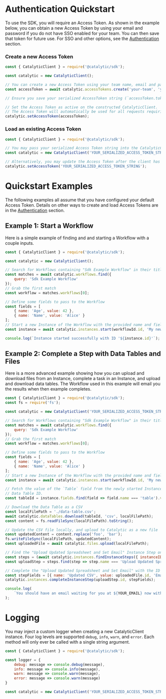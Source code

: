 # Authentication Quickstart

To use the SDK, you will require an Access Token. As shown in the example below, you can obtain a new Access Token by using your email and password if you do not have SSO enabled for your team. You can then save that token for future use. For SSO and other options, see the [Authentication](doc:authentication-node) section.

### Create a new Access Token

```javascript
const { CatalyticClient } = require('@catalytic/sdk');

const catalytic = new CatalyticClient();

// You can create a new Access Token using your team name, email and password
const accessToken = await catalytic.accessTokens.create('your-team', 'your-email', 'your-password');

// Ensure you save your serialized AccessToken string (`accessToken.token`), since you will not be able to retrieve the serialized Access Token string again

// Set the Access Token as active on the constructed CatalyticClient.
// The Access Token will automatically be used for all requests requiring authentication
catalytic.setAccessToken(accessToken);
```

### Load an existing Access Token

```javascript
const { CatalyticClient } = require('@catalytic/sdk');

// You may pass your serialized Access Token string into the CatalyticClient constructor
const catalytic = new CatalyticClient('YOUR_SERIALIZED_ACCESS_TOKEN_STRING');

// Alternatively, you may update the Access Token after the client has been constructed.
catalytic.setAccessToken('YOUR_SERIALIZED_ACCESS_TOKEN_STRING');
```

# Quickstart Examples

The following examples all assume that you have configured your default Access Token. Details on other ways to create and load Access Tokens are in the [Authentication](doc:authentication-node) section.

## Example 1: Start a Workflow

Here is a simple example of finding and and starting a Workflow with a couple inputs.

```javascript
const { CatalyticClient } = require('@catalytic/sdk');

const catalytic = new CatalyticClient();

// Search for Workflows containing "Sdk Example Workflow" in their title or description
const matches = await catalytic.workflows.find({
    query: 'Sdk Example Workflow'
});
// Grab the first match
const workflow = matches.workflows[0];

// Define some fields to pass to the Workflow
const fields = [
    { name: 'Age', value: 42 },
    { name: 'Name', value: 'Alice' }
];
// Start a new Instance of the Workflow with the provided name and fields
const instance = await catalytic.instances.start(workflowId.id, 'My new Instance', fields);

console.log(`Instance started successfully with ID '${instance.id}'`);
```

## Example 2: Complete a Step with Data Tables and Files

Here is a more advanced example showing how you can upload and download files from an Instance, complete a task in an Instance, and upload and download data tables. The Workflow used in this example will email you the results when then example completes.

```javascript
const { CatalyticClient } = require('@catalytic/sdk');
const fs = require('fs');

const catalytic = new CatalyticClient('YOUR_SERIALIZED_ACCESS_TOKEN_STRING');

// Search for Workflows containing "Sdk Example Workflow" in their title or description
const matches = await catalytic.workflows.find({
    query: 'Sdk Example Workflow'
});
// Grab the first match
const workflow = matches.workflows[0];

// Define some fields to pass to the Workflow
const fields = [
    { name: 'Age', value: 42 },
    { name: 'Name', value: 'Alice' }
];
// Start a new Instance of the Workflow with the provided name and fields
const instance = await catalytic.instances.start(workflowId.id, 'My new Instance', fields);

// Fetch the value of the `Table` field from the newly started Instance. The value will be a
// Data Table ID.
const tableId = instance.fields.find(field => field.name === 'table').value;

// Download the Data Table as a CSV
const localFilePath = './data-table.csv';
await catalytic.dataTables.download(tableId, 'csv', localFilePath);
const content = fs.readFileSync(localFilePath).toString();

// Update the CSV file locally, and upload to Catalytic as a new file
const updatedContent = content.replace('foo', 'bar');
fs.writeFileSync(localFilePath, updatedContent);
const uploadedFile = await catalytic.files.upload(localFilePath);

// Find the "Upload Updated Spreadsheet and Set Email" Instance Step on the Instance
const steps = (await catalytic.instances.findInstanceSteps({ instanceID: instance.id })).steps;
const uploadStep = steps.find(step => step.name === 'Upload Updated Spreadsheet and Set Email');

// Complete the "Upload Updated Spreadsheet and Set Email" with the ID of the uploaded File
const stepFields = [{ name: 'Updated CSV', value: uploadedFile.id, 'Email Address': 'YOUR_EMAIL' }];
catalytic.instances.completeInstanceStep(uploadStep.id, stepFields);

console.log(
    `You should have an email waiting for you at ${YOUR_EMAIL} now with the updated CSV converted to an Excel attachment`
);
```

# Logging

You may inject a custom logger when creating a new CatalyticClient instance. Four log levels are supported `debug`, `info`, `warn`, and `error`. Each method will only ever be called with a single string argument.

```js
const { CatalyticClient } = require('@catalytic/sdk');

const logger = {
    debug: message => console.debug(message),
    info: message => console.info(message),
    warn: message => console.warn(message),
    error: message => console.warn(message)
}

const catalytic = new CatalyticClient('YOUR_SERIALIZED_ACCESS_TOKEN_STRING', logger);
```
